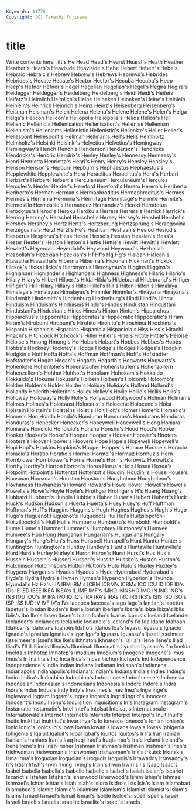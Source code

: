 ```yaml
---
Keywords: 11776 
Copyright: (C) Takeshi Fujisawa
---
```


# title

Write contents here.
litt's He Head Head's
Hearst Hearst's Heath Heather Heather's Heath's Heaviside Heaviside's Hebe Hebert
Hebert's Hebe's Hebraic Hebraic's Hebrew Hebrew's Hebrews Hebrews's Hebrides Hebrides's
Hecate Hecate's Hector Hector's Hecuba Hecuba's Heep Heep's Hefner Hefner's
Hegel Hegelian Hegelian's Hegel's Hegira Hegira's Heidegger Heidegger's Heidelberg Heidelberg's
Heidi Heidi's Heifetz Heifetz's Heimlich Heimlich's Heine Heineken Heineken's Heine's
Heinlein Heinlein's Heinrich Heinrich's Heinz Heinz's Heisenberg Heisenberg's Heisman Heisman's
Helen Helena Helena's Helene Helene's Helen's Helga Helga's Helicon Helicon's
Heliopolis Heliopolis's Helios Helios's Hell Hellenic Hellenic's Hellenisation Hellenisation's Hellenise
Hellenism Hellenism's Hellenisms Hellenistic Hellenistic's Hellenize's Heller Heller's Hellespont Hellespont's
Hellman Hellman's Hell's Hells Helmholtz Helmholtz's Helsinki Helsinki's Helvetius Helvetius's
Hemingway Hemingway's Hench Hench's Henderson Henderson's Hendricks Hendricks's Hendrix Hendrix's
Henley Henley's Hennessy Hennessy's Henri Henrietta Henrietta's Henri's Henry Henry's
Hensley Hensley's Henson Henson's Hepburn Hepburn's Hephaestus Hephaestus's Hepplewhite Hepplewhite's
Hera Heraclitus Heraclitus's Hera's Herbart Herbart's Herbert Herbert's Herculaneum Herculaneum's
Hercules Hercules's Herder Herder's Hereford Hereford's Herero Herero's Heriberto Heriberto's
Herman Herman's Hermaphroditus Hermaphroditus's Hermes Hermes's Herminia Herminia's Hermitage Hermitage's
Hermite Hermite's Hermosillo Hermosillo's Hernandez Hernandez's Herod Herodotus Herodotus's Herod's
Heroku Heroku's Herrera Herrera's Herrick Herrick's Herring Herring's Herschel Herschel's
Hersey Hersey's Hershel Hershel's Hershey Hershey's Hertz Hertz's Hertzsprung Hertzsprung's
Herzegovina Herzegovina's Herzl Herzl's He's Heshvan Heshvan's Hesiod Hesiod's Hesperus
Hesperus's Hess Hesse Hesse's Hessian Hessian's Hess's Hester Hester's Heston
Heston's Hettie Hettie's Hewitt Hewitt's Hewlett Hewlett's Heyerdahl Heyerdahl's Heywood
Heywood's Hezbollah Hezbollah's Hezekiah Hezekiah's Hf Hf's Hg Hg's Hialeah
Hialeah's Hiawatha Hiawatha's Hibernia Hibernia's Hickman Hickman's Hickok Hickok's Hicks
Hicks's Hieronymus Hieronymus's Higgins Higgins's Highlander Highlander's Highlanders Highness Highness's
Hilario Hilario's Hilary Hilary's Hilbert Hilbert's Hilda Hilda's Hildebrand Hildebrand's
Hilfiger Hilfiger's Hill Hillary Hillary's Hillel Hillel's Hill's Hilton Hilton's
Himalaya Himalaya's Himalayas Himalayas's Himmler Himmler's Hinayana Hinayana's Hindemith Hindemith's
Hindenburg Hindenburg's Hindi Hindi's Hindu Hinduism Hinduism's Hinduisms Hindu's Hindus
Hindustan Hindustani Hindustani's Hindustan's Hines Hines's Hinton Hinton's Hipparchus Hipparchus's
Hippocrates Hippocrates's Hippocratic Hippocratic's Hiram Hiram's Hirobumi Hirobumi's Hirohito Hirohito's
Hiroshima Hiroshima's Hispanic Hispanic's Hispanics Hispaniola Hispaniola's Hiss Hiss's Hitachi
Hitachi's Hitchcock Hitchcock's Hitler Hitler's Hitlers Hittite Hittite's Héloise Héloise's
Hmong Hmong's Ho Hobart Hobart's Hobbes Hobbes's Hobbs Hobbs's Hockney
Hockney's Hodge Hodge's Hodges Hodges's Hodgkin Hodgkin's Hoff Hoffa Hoffa's
Hoffman Hoffman's Hoff's Hofstadter Hofstadter's Hogan Hogan's Hogarth Hogarth's Hogwarts
Hogwarts's Hohenlohe Hohenlohe's Hohenstaufen Hohenstaufen's Hohenzollern Hohenzollern's Hohhot Hohhot's Hohokam
Hohokam's Hokkaido Hokkaido's Hokusai Hokusai's Holbein Holbein's Holcomb Holcomb's Holden
Holden's Holder Holder's Holiday Holiday's Holland Holland's Hollands Hollerith Hollerith's
Holley Holley's Hollie Hollie's Hollis Hollis's Holloway Holloway's Holly Holly's
Hollywood Hollywood's Holman Holman's Holmes Holmes's Holocaust Holocaust's Holocene Holocene's
Holst Holstein Holstein's Holsteins Holst's Holt Holt's Homer Homeric Homeric's
Homer's Hon Honda Honda's Honduran Honduran's Hondurans Honduras Honduras's Honecker
Honecker's Honeywell Honeywell's Hong Honiara Honiara's Honolulu Honolulu's Honshu Honshu's
Hood Hood's Hooke Hooker Hooker's Hooke's Hooper Hooper's Hoosier Hoosier's
Hooters Hooters's Hoover Hoover's Hoovers Hope Hope's Hopewell Hopewell's Hopi
Hopi's Hopkins Hopkins's Hopper Hopper's Horace Horace's Horacio Horacio's Horatio
Horatio's Hormel Hormel's Hormuz Hormuz's Horn Hornblower Hornblower's Horne Horne's
Horn's Horowitz Horowitz's Horthy Horthy's Horton Horton's Horus Horus's Ho's
Hosea Hosea's Hotpoint Hotpoint's Hottentot Hottentot's Houdini Houdini's House House's
Housman Housman's Houston Houston's Houyhnhnm Houyhnhnm's Hovhaness Hovhaness's Howard Howard's
Howe Howell Howell's Howells Howells's Howe's Hoyle Hoyle's Hrothgar Hrothgar's
H's Huang Huang's Hubbard Hubbard's Hubble Hubble's Huber Huber's Hubert
Hubert's Huck Huck's Hudson Hudson's Huerta Huerta's Huey Huey's Huff
Huffman Huffman's Huff's Huggins Huggins's Hugh Hughes Hughes's Hugh's Hugo
Hugo's Huguenot Huguenot's Huguenots Hui Hui's Huitzilopotchli Huitzilopotchli's Hull Hull's
Humberto Humberto's Humboldt Humboldt's Hume Hume's Hummer Hummer's Humphrey Humphrey's
Humvee Humvee's Hun Hung Hungarian Hungarian's Hungarians Hungary Hungary's Hung's
Hun's Huns Hunspell Hunspell's Hunt Hunter Hunter's Huntington Huntington's Huntley
Huntley's Hunt's Huntsville Huntsville's Hurd Hurd's Hurley Hurley's Huron Huron's
Hurst Hurst's Hus Hus's Hussein Hussein's Husserl Husserl's Hussite Hussite's
Huston Huston's Hutchinson Hutchinson's Hutton Hutton's Hutu Hutu's Huxley Huxley's
Huygens Huygens's Hyades Hyades's Hyde Hyderabad Hyderabad's Hyde's Hydra Hydra's
Hymen Hymen's Hyperion Hyperion's Hyundai Hyundai's Hz Hz's I IA
IBM IBM's ICBM ICBM's ICBMs ICC ICU ID IDE ID's
IDs IE IED IEEE IKEA IKEA's IL IMF IMF's IMHO
IMNSHO IMO IN ING ING's INS IOU IOU's IP IPA
IPO IQ IQ's IRA IRA's IRAs IRC IRS IRS's ISIS
ISO ISO's ISP ISS IUD IV IVF IV's IVs Iaccoca
Iaccoca's Iago Iago's Ian Ian's Iapetus Iapetus's Ibadan Ibadan's Iberia
Iberian Iberian's Iberia's Ibiza Ibiza's Iblis Iblis's Ibo Ibo's Ibsen
Ibsen's Icahn Icahn's Icarus Icarus's Iceland Icelander Icelander's Icelanders Icelandic
Icelandic's Iceland's I'd Ida Idaho Idahoan Idahoan's Idahoans Idahoes Idaho's
Idahos Ida's Ieyasu Ieyasu's Ignacio Ignacio's Ignatius Ignatius's Igor Igor's
Iguassu Iguassu's Ijssel Ijsselmeer Ijsselmeer's Ijssel's Ike Ike's Ikhnaton Ikhnaton's
Ila Ila's Ilene Ilene's Iliad Iliad's I'll Ill Illinois Illinois's
Illuminati Illuminati's Ilyushin Ilyushin's I'm Imelda Imelda's Imhotep Imhotep's Imodium
Imodium's Imogene Imogene's Imus Imus's In Ina Ina's Inc Inca
Inca's Incas Inchon Inchon's Ind Independence Independence's India Indian Indiana
Indianan Indianan's Indianans Indianapolis Indianapolis's Indiana's Indian's Indians India's Indies
Indies's Indira Indira's Indochina Indochina's Indochinese Indochinese's Indonesia Indonesian Indonesian's
Indonesians Indonesia's Indore Indore's Indra Indra's Indus Indus's Indy Indy's
Ines Ines's Inez Inez's Inge Inge's Inglewood Ingram Ingram's Ingres
Ingres's Ingrid Ingrid's Innocent Innocent's Inonu Inonu's Inquisition Inquisition's In's
Instagram Instagram's Instamatic Instamatic's Intel Intel's Intelsat Intelsat's Internationale Internationale's
Internet Internet's Internets Interpol Interpol's Inuit Inuit's Inuits Inuktitut Inuktitut's
Invar Invar's Io Ionesco Ionesco's Ionian Ionian's Ionic Ionic's Ionics
Io's Iowa Iowan Iowan's Iowans Iowa's Iowas Iphigenia Iphigenia's Iqaluit
Iqaluit's Iqbal Iqbal's Iquitos Iquitos's Ir Ira Iran Iranian Iranian's
Iranians Iran's Iraq Iraqi Iraqi's Iraqis Iraq's Ira's Ireland Ireland's
Irene Irene's Iris Irish Irisher Irishman Irishman's Irishmen Irishmen's Irish's
Irishwoman Irishwoman's Irishwomen Irishwomen's Iris's Irkutsk Irkutsk's Irma Irma's Iroquoian
Iroquoian's Iroquois Iroquois's Irrawaddy Irrawaddy's Ir's Irtish Irtish's Irvin Irving
Irving's Irvin's Irwin Irwin's I's Isaac Isaac's Isabel Isabella Isabella's
Isabelle Isabelle's Isabel's Isaiah Isaiah's Iscariot Iscariot's Isfahan Isfahan's Isherwood
Isherwood's Ishim Ishim's Ishmael Ishmael's Ishtar Ishtar's Isiah Isiah's Isidro
Isidro's Isis Isis's Islam Islamabad Islamabad's Islamic Islamic's Islamism Islamism's
Islamist Islamist's Islam's Islams Ismael Ismael's Ismail Ismail's Isolde Isolde's
Ispell Ispell's Israel Israeli Israeli's Israelis Israelite Israelite's Israel's Israels
